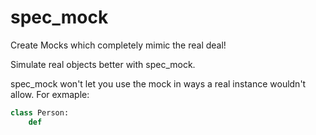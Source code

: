 # spec_mock
Create Mocks which completely mimic the real deal!

Simulate real objects better with spec_mock.

spec_mock won't let you use the mock in ways a real instance wouldn't allow.
For exmaple:
```python
class Person:
    def 
```
